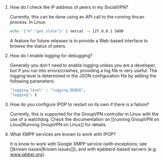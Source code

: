 1.  How do I check the IP address of peers in my SocialVPN?

    Currently, this can be done using an API call to the running tincan process. In Linux:

    ```bash
    echo '{"m":"get_state"}' | netcat -u 127.0.0.1 5800
    ```

    A feature for future releases is to provide a Web-based interface to browse the status of peers.

2.  How do I enable logging for debugging?

    Generally you don't need to enable logging unless you are a developer, but if you run into errors/crashes, providing a log file is very useful. The logging level is determined in the JSON configuration file by adding the following parameters:

    ```bash
    "logging_level" : "logging.DEBUG",
    "logging": 1
    ```

3.  How do you configure IPOP to restart on its own if there is a failure?

    Currently, this is supported for the GroupVPN controller in Linux with the use of a watchdog. Check the documentation on [[running GroupVPN on Linux|Running GroupVPN on Linux]] for details.

4.  What XMPP services are known to work with IPOP?

    It is know to work with Google XMPP service (with exceptions; see [[known issues|Known issues]]), and with ejabberd-based servers (e.g. www.jabber.org).